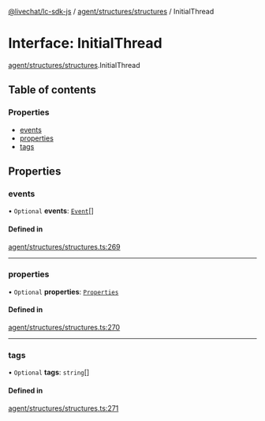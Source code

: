 [@livechat/lc-sdk-js](../README.md) / [agent/structures/structures](../modules/agent_structures_structures.md) / InitialThread

# Interface: InitialThread

[agent/structures/structures](../modules/agent_structures_structures.md).InitialThread

## Table of contents

### Properties

- [events](agent_structures_structures.InitialThread.md#events)
- [properties](agent_structures_structures.InitialThread.md#properties)
- [tags](agent_structures_structures.InitialThread.md#tags)

## Properties

### events

• `Optional` **events**: [`Event`](../modules/agent_structures_events.md#event)[]

#### Defined in

[agent/structures/structures.ts:269](https://github.com/livechat/lc-sdk-js/blob/1fa827f/src/agent/structures/structures.ts#L269)

___

### properties

• `Optional` **properties**: [`Properties`](agent_structures_structures.Properties.md)

#### Defined in

[agent/structures/structures.ts:270](https://github.com/livechat/lc-sdk-js/blob/1fa827f/src/agent/structures/structures.ts#L270)

___

### tags

• `Optional` **tags**: `string`[]

#### Defined in

[agent/structures/structures.ts:271](https://github.com/livechat/lc-sdk-js/blob/1fa827f/src/agent/structures/structures.ts#L271)
